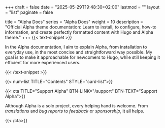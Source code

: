 +++
draft = false
date = "2025-05-29T19:48:30+02:00"
lastmod = ""
layout = "list"
paginate = false

title = "Alpha Docs"
series = "Alpha Docs"
  weight = 10
description = "Official Alpha theme documentation: Learn to install, to configure, how-to information, and create perfectly formatted content with Hugo and Alpha theme."
+++
{{< text-snippet >}}

In the Alpha documentation, I aim to explain Alpha, from installation to everyday use, in the most concise and straightforward way possible.
My goal is to make it approachable for newcomers to Hugo, while still keeping it efficient for more experienced users.

{{< /text-snippet >}}

{{< num-list TITLE="Contents" STYLE="card-list">}}

{{< cta TITLE="Support Alpha" BTN-LINK="/support" BTN-TEXT="Support Alpha">}}

Although Alpha is a solo project, every helping hand is welcome.
From *translations* and *bug reports* to *feedback* or *sponsorship*, it all helps.

{{< /cta>}}